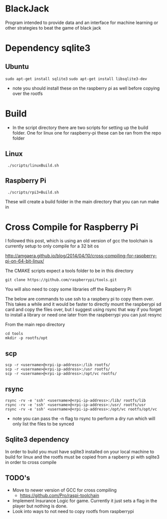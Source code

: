 # BlackJack
Program intended to provide data and an interface for machine learning or other strategies to beat the game of black jack

# Dependency sqlite3
## Ubuntu
` sudo apt-get install sqlite3 `
` sudo apt-get install libsqlite3-dev `

* note you should install these on the raspberry pi as well before copying over the rootfs

# Build
* In the script directory there are two scripts for setting up the build folder. One for linux one for raspberry-pi these can be ran from the repo folder
## Linux
``` ./scripts/linuxBuild.sh```

## Raspberry Pi
``` ./scripts/rpi3+Build.sh```

These will create a build folder in the main directory that you can run make in


# Cross Compile for Raspberry Pi

I followed this post, which is using an old version of gcc the toolchain is currently setup to only compile for a 32 bit os

http://amgaera.github.io/blog/2014/04/10/cross-compiling-for-raspberry-pi-on-64-bit-linux/

The CMAKE scripts expect a tools folder to be in this directory

```git clone https://github.com/raspberrypi/tools.git```

You will also need to copy some libraries off the Raspberry Pi

The below are commands to use ssh to a raspbery pi to copy them over. This takes a while and it would be faster to directly mount the raspberypi sd card and copy the files over, but I suggest using rsync that way if you forget to install a library or need one later from the raspberrypi you can just resync

From the main repo directory
```
cd tools
mkdir -p rootfs/opt
```
## scp
```
scp -r <username>@<rpi-ip-address>:/lib rootfs/
scp -r <username>@<rpi-ip-address>:/usr rootfs/
scp -r <username>@<rpi-ip-address>:/opt/vc rootfs/
```

## rsync
```
rsync -rv -e 'ssh' <username>@<rpi-ip-address>:/lib/ rootfs/lib
rsync -rv -e 'ssh' <username>@<rpi-ip-address>:/usr/ rootfs/usr
rsync -rv -e 'ssh' <username>@<rpi-ip-address>:/opt/vc rootfs/opt/vc
```

* note you can pass the -n flag to rsync to perform a dry run which will only list the files to be synced


## Sqlite3 dependency
In order to build you must have sqlite3 installed on your local machine to build for linux
and the rootfs must be copied from a rapberry pi with sqlite3 in order to cross compile

## TODO's
* Move to newer version of GCC for cross compiling
  * https://github.com/Pro/raspi-toolchain
* Implement Insurance Logic for game. Currently it just sets a flag in the player but nothing is done.
* Look into ways to not need to copy rootfs from raspberrypi